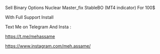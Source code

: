 Sell Binary Options Nuclear Master_fix StableBO (MT4 indicator) For 100$

With Full Support Install

Text Me on Telegram And Insta :

https://t.me/mehassame

https://www.instagram.com/meh.assame/
